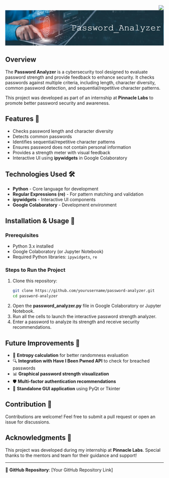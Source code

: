 <img align="right" src="https://visitor-badge.laobi.icu/badge?page_id=smileycookie.Password_Analyzer" />

![Password Analyzer](https://github.com/smileycookie/Password_Analyzer/blob/72e26ae6e525bba21bec6683082d800f5309dd73/Password_Analyzer.png) 

## Overview
The **Password Analyzer** is a cybersecurity tool designed to evaluate password strength and provide feedback to enhance security. It checks passwords against multiple criteria, including length, character diversity, common password detection, and sequential/repetitive character patterns.

This project was developed as part of an internship at **Pinnacle Labs** to promote better password security and awareness.

## Features 🚀
-  Checks password length and character diversity
-  Detects common passwords
-  Identifies sequential/repetitive character patterns
-  Ensures password does not contain personal information
-  Provides a strength meter with visual feedback
-  Interactive UI using **ipywidgets** in Google Colaboratory

## Technologies Used 🛠️
- **Python** - Core language for development
- **Regular Expressions (re)** - For pattern matching and validation
- **ipywidgets** - Interactive UI components
- **Google Colaboratory** - Development environment

## Installation & Usage 📌

### Prerequisites
- Python 3.x installed
- Google Colaboratory (or Jupyter Notebook)
- Required Python libraries: `ipywidgets`, `re`

### Steps to Run the Project
1. Clone this repository:
   ```bash
   git clone https://github.com/yourusername/password-analyzer.git
   cd password-analyzer
   ```
2. Open the **password_analyzer.py** file in Google Colaboratory or Jupyter Notebook.
3. Run all the cells to launch the interactive password strength analyzer.
4. Enter a password to analyze its strength and receive security recommendations.

## Future Improvements 🔮
- 🔄 **Entropy calculation** for better randomness evaluation
- 🔍 **Integration with Have I Been Pwned API** to check for breached passwords
- 📊 **Graphical password strength visualization**
- 🛡️ **Multi-factor authentication recommendations**
- 📌 **Standalone GUI application** using PyQt or Tkinter

## Contribution 🤝
Contributions are welcome! Feel free to submit a pull request or open an issue for discussions.

## Acknowledgments 🎉
This project was developed during my internship at **Pinnacle Labs**. Special thanks to the mentors and team for their guidance and support!

---
🔗 **GitHub Repository**: [Your GitHub Repository Link]

